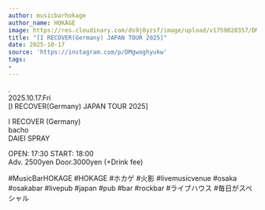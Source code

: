 ```yaml
---
author: musicbarhokage
author_name: HOKAGE
image: https://res.cloudinary.com/ds9j0yzsf/image/upload/v1759820357/DMgwoghyukw.jpg
title: "[I RECOVER(Germany) JAPAN TOUR 2025]"
date: 2025-10-17
source: 'https://instagram.com/p/DMgwoghyukw'
tags:
- 
---
```

.<br>
2025.10.17.Fri<br>
[I RECOVER(Germany) JAPAN TOUR 2025]

I RECOVER (Germany)<br>
bacho<br>
DAIEI SPRAY

OPEN: 17:30 START: 18:00<br>
Adv. 2500yen Door.3000yen (+Drink fee)

#MusicBarHOKAGE #HOKAGE #ホカゲ #火影 #livemusicvenue #osaka #osakabar #livepub #japan #pub #bar #rockbar #ライブハウス #毎日がスペシャル